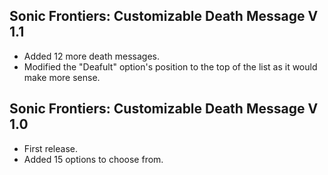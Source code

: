 ## Sonic Frontiers: Customizable Death Message V 1.1
- Added 12 more death messages.
- Modified the "Deafult" option's position to the top of the list as it would make more sense.

## Sonic Frontiers: Customizable Death Message V 1.0
- First release.
- Added 15 options to choose from.
